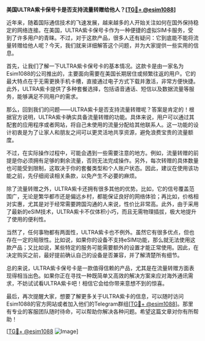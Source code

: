 **美国ULTRA紫卡保号卡是否支持流量转赠给他人？[[TG💪+ @esim1088](https://t.me/s/esim1088)]**

近年来，随着国际通信技术的飞速发展，越来越多的人开始关注如何在国外保持稳定的网络连接。在美国，ULTRA紫卡保号卡作为一种便捷的虚拟SIM卡服务，受到了许多用户的青睐。不过，对于这款产品，很多人还有疑问：它到底能不能将流量转赠给他人呢？今天，我们就来详细解答这个问题，并为大家提供一些实用的信息。

首先，让我们了解一下ULTRA紫卡保号卡的基本情况。这款卡是由一家名为Esim1088的公司推出的，主要面向需要在美国长期居住或频繁往返的用户。它的最大特点在于无需更换手机卡槽，直接通过电子方式下载并激活，非常方便快捷。此外，ULTRA紫卡提供了多种套餐选择，包括语音通话、短信以及数据流量等服务，能够满足不同用户的需求。

那么，回到我们的问题——ULTRA紫卡是否支持流量转赠呢？答案是肯定的！根据官方说明，ULTRA紫卡确实具备流量转赠的功能。具体来说，用户可以通过其配套的应用程序或者网站，将自己未使用的流量分配给其他联系人。这一功能的设计初衷是为了让家人和朋友之间可以更灵活地共享资源，避免浪费宝贵的流量额度。

不过，在实际操作过程中，可能会遇到一些需要注意的地方。例如，流量转赠的前提是你必须拥有足够的剩余流量，否则无法完成操作。另外，每次转赠的具体数量也可能受到限制，这取决于你的套餐类型和个人账户状态。因此，建议在使用该功能之前，先仔细阅读相关条款，以免产生不必要的麻烦。

除了流量转赠之外，ULTRA紫卡还拥有很多其他的优势。比如，它的信号覆盖范围广，无论是繁华都市还是偏远乡村，都能保证良好的网络体验；再比如，价格相对实惠，尤其是对于经常需要跨国沟通的人来说，性价比非常高。此外，由于采用了最新的eSIM技术，ULTRA紫卡不仅体积小巧，而且无需物理插拔，极大地提升了使用的便利性。

当然了，任何事物都有两面性，ULTRA紫卡也不例外。虽然它有很多优点，但也存在一定的局限性。比如说，如果你的设备不支持eSIM功能，那么就无法使用这款产品；又比如说，某些特定的服务可能需要额外的设置才能正常使用。因此，在决定购买之前，最好提前确认自己的设备是否兼容，并了解清楚所有细节。

总的来说，ULTRA紫卡保号卡是一款值得信赖的产品，尤其是在流量转赠方面表现得相当出色。如果你正在寻找一种既简单又高效的解决方案来应对海外通讯需求，不妨试试看ULTRA紫卡吧！相信它会给你带来意想不到的惊喜。

最后，再次提醒大家，想要了解更多关于ULTRA紫卡的信息，可以随时访问Esim1088的官方网站或者加入他们的Telegram群组[[TG💪+ @esim1088](https://t.me/s/esim1088)]。那里有专业的客服团队随时待命，可以帮助你解决各种问题。希望这篇文章对你有所帮助！

[[TG💪+ @esim1088](https://t.me/s/esim1088) ![Image](https://i.postimg.cc/4NQfJmqS/Snipaste-2025-05-13-00-14-12.png)]